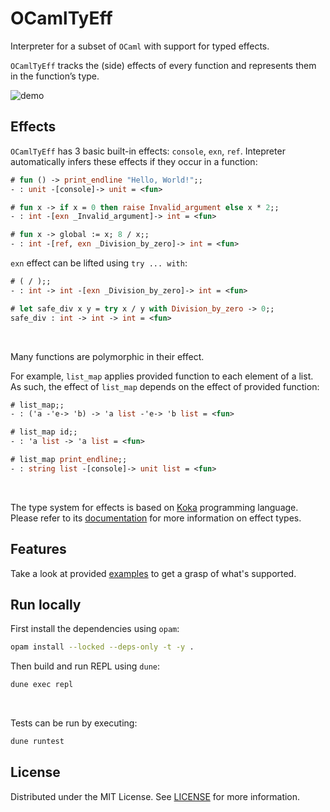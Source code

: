 # OCamlTyEff

Interpreter for a subset of `OCaml` with support for typed effects.

`OCamlTyEff` tracks the (side) effects of every function and represents them in the function’s type.

![demo](https://github.com/therain7/OCamlTyEff/assets/15161335/8ed130f9-d230-418d-852d-1697067ec14d)

## Effects

`OCamlTyEff` has 3 basic built-in effects: `console`, `exn`, `ref`. Intepreter automatically infers these effects if they occur in a function:

```ocaml
# fun () -> print_endline "Hello, World!";;
- : unit -[console]-> unit = <fun>

# fun x -> if x = 0 then raise Invalid_argument else x * 2;;
- : int -[exn _Invalid_argument]-> int = <fun>

# fun x -> global := x; 8 / x;;
- : int -[ref, exn _Division_by_zero]-> int = <fun>
```

`exn` effect can be lifted using `try ... with`:

```ocaml
# ( / );;
- : int -> int -[exn _Division_by_zero]-> int = <fun>

# let safe_div x y = try x / y with Division_by_zero -> 0;;
safe_div : int -> int -> int = <fun>
```

<br />

Many functions are polymorphic in their effect.

For example, `list_map` applies provided function to each element of a list. As such, the effect of `list_map` depends on the effect of provided function:

```ocaml
# list_map;;
- : ('a -'e-> 'b) -> 'a list -'e-> 'b list = <fun>

# list_map id;;
- : 'a list -> 'a list = <fun>

# list_map print_endline;;
- : string list -[console]-> unit list = <fun>
```

<br />

The type system for effects is based on [Koka](https://koka-lang.github.io/koka/doc/index.html) programming language. Please refer to its [documentation](https://koka-lang.github.io/koka/doc/book.html#sec-effect-types) for more information on effect types.

## Features

Take a look at provided [examples](examples.t) to get a grasp of what's supported.

## Run locally

First install the dependencies using `opam`:

```bash
opam install --locked --deps-only -t -y .
```

Then build and run REPL using `dune`:

```bash
dune exec repl
```

<br />

Tests can be run by executing:

```bash
dune runtest
```

## License

Distributed under the MIT License. See [LICENSE](LICENSE) for more information.
